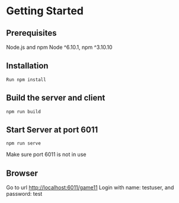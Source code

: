# Getting Started
## Prerequisites
Node.js and npm Node ^6.10.1, npm ^3.10.10
## Installation
	Run npm install 
## Build the server and client 

	npm run build
## Start Server at port 6011
	npm run serve
Make sure port 6011 is not in use

## Browser
Go to url [http://localhost:6011/game11](localhost:6011/game11)
Login with name: testuser, and password: test 
	
